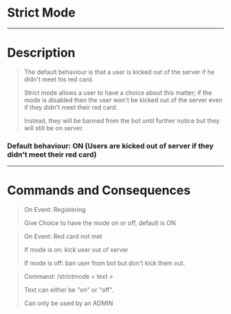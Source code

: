 # Strict Mode
***
# Description
> The default behaviour is that a user is kicked out of the server if he didn't meet his red card.
> 
> Strict mode allows a user to have a choice about this matter; if the mode is disabled then the user won't be kicked out of the server even if they didn't meet their red card.
> 
> Instead, they will be banned from the bot until further notice but they will still be on server.

### Default behaviour: ON (Users are kicked out of server if they didn't meet their red card)

***
# Commands and Consequences
> On Event: Registering
> 
> Give Choice to have the mode on or off, default is ON

> On Event: Red card not met
> 
> If mode is on: kick user out of server
> 
> If mode is off: ban user from bot but don't kick them out.

> Command: /strictmode < text >
> 
> Text can either be "on" or "off".
> 
> Can only be used by an ADMIN